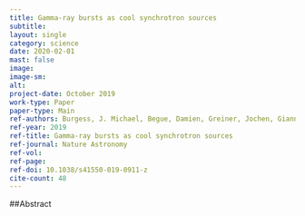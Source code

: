 ```yaml
---
title: Gamma-ray bursts as cool synchrotron sources
subtitle: 
layout: single
category: science
date: 2020-02-01
mast: false
image: 
image-sm: 
alt: 
project-date: October 2019
work-type: Paper
paper-type: Main
ref-authors: Burgess, J. Michael, Begue, Damien, Greiner, Jochen, Giannios, Dimitrios, Bacelj, Ana, Berlato, Francesco
ref-year: 2019
ref-title: Gamma-ray bursts as cool synchrotron sources
ref-journal: Nature Astronomy
ref-vol: 
ref-page: 
ref-doi: 10.1038/s41550-019-0911-z
cite-count: 48
---
```



##Abstract

